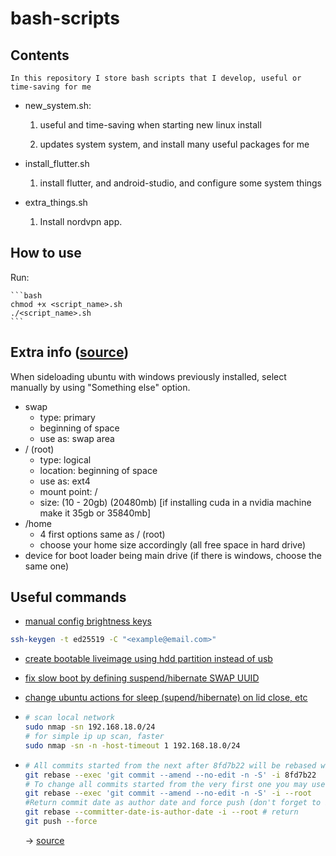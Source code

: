 # bash-scripts

## Contents

    In this repository I store bash scripts that I develop, useful or time-saving for me

- new_system.sh:

    1. useful and time-saving when starting new linux install

    2. updates system system, and install many useful packages for me

- install_flutter.sh

    1. install flutter, and android-studio, and configure some system things

- extra_things.sh

    1. Install nordvpn app.

## How to use

Run:

    ```bash
    chmod +x <script_name>.sh
    ./<script_name>.sh
    ```

## Extra info ([source](https://askubuntu.com/questions/343268/how-to-use-manual-partitioning-during-installation/343352#343352))

When sideloading ubuntu with windows previously installed, select manually by using "Something else" option.

- swap
  - type: primary
  - beginning of space
  - use as: swap area
- / (root)
  - type: logical
  - location: beginning of space
  - use as: ext4
  - mount point: /
  - size: (10 - 20gb) (20480mb) [if installing cuda in a nvidia machine make it 35gb or 35840mb]
- /home
  - 4 first options same as / (root)
  - choose your home size accordingly (all free space in hard drive)
- device for boot loader being main drive (if there is windows, choose the same one)

## Useful commands

- [manual config brightness keys](https://askubuntu.com/questions/798203/changing-screen-brightness-through-keyboard-functions-on-my-notebook)

```bash
ssh-keygen -t ed25519 -C "<example@email.com>"
```

- [create bootable liveimage using hdd partition instead of usb](https://askubuntu.com/questions/1156490/make-a-hdd-partition-work-like-usb-bootable-in-ubuntu)

- [fix slow boot by defining suspend/hibernate SWAP UUID](https://askubuntu.com/questions/1240123/how-to-enable-the-hibernate-option-in-ubuntu-20-04)

- [change ubuntu actions for sleep (supend/hibernate) on lid close, etc](https://ubuntuhandbook.org/index.php/2020/05/lid-close-behavior-ubuntu-20-04/)

- ```bash
  # scan local network
  sudo nmap -sn 192.168.18.0/24
  # for simple ip up scan, faster
  sudo nmap -sn -n -host-timeout 1 192.168.18.0/24
  ```

- ```bash
  # All commits started from the next after 8fd7b22 will be rebased with no changes except signing
  git rebase --exec 'git commit --amend --no-edit -n -S' -i 8fd7b22
  # To change all commits started from the very first one you may use --root
  git rebase --exec 'git commit --amend --no-edit -n -S' -i --root
  #Return commit date as author date and force push (don't forget to backup before).
  git rebase --committer-date-is-author-date -i --root # return 
  git push --force
  ```
  -> [source](https://stackoverflow.com/questions/41882919/is-there-a-way-to-gpg-sign-all-previous-commits)